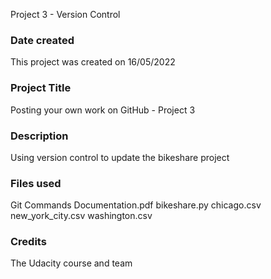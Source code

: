 Project 3 - Version Control

### Date created
This project was created on 16/05/2022

### Project Title
Posting your own work on GitHub - Project 3

### Description
Using version control to update the bikeshare project

### Files used
Git Commands Documentation.pdf 
bikeshare.py 
chicago.csv 
new_york_city.csv 
washington.csv

### Credits
The Udacity course and team

